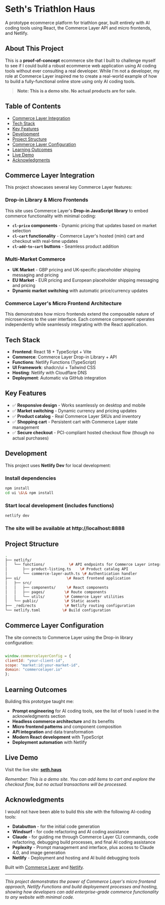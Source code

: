 # Seth's Triathlon Haus

A prototype ecommerce platform for triathlon gear, built entirely with AI coding tools using React, the Commerce Layer API and micro frontends, and Netlify.

## About This Project

This is a **proof-of-concept** ecommerce site that I built to challenge myself to see if I could build a robust ecommerce web application using AI coding tools without ever consulting a real developer. While I'm not a developer, my role at Commerce Layer inspired me to create a real-world example of how to build a fully-functional online store using only AI coding tools.

> **Note: This is a demo site. No actual products are for sale.**

## Table of Contents

- [Commerce Layer Integration](#commerce-layer-integration)
- [Tech Stack](#tech-stack)
- [Key Features](#key-features)
- [Development](#development)
- [Project Structure](#project-structure)
- [Commerce Layer Configuration](#commerce-layer-configuration)
- [Learning Outcomes](#learning-outcomes)
- [Live Demo](#live-demo)
- [Acknowledgments](#acknowledgments)

## Commerce Layer Integration

This project showcases several key Commerce Layer features:

### Drop-in Library & Micro Frontends

This site uses Commerce Layer's **Drop-in JavaScript library** to embed commerce functionality with minimal coding:

- **`cl-price` components** - Dynamic pricing that updates based on market selection
- **`cl-cart` functionality** - Commerce Layer's hosted (mini) cart and checkout with real-time updates  
- **`cl-add-to-cart` buttons** - Seamless product addition

### Multi-Market Commerce

- **UK Market** - GBP pricing and UK-specific placeholder shipping messaging and pricing 
- **EU Market** - EUR pricing and European placeholder shipping messaging and pricing
- **Dynamic market switching** with automatic price/currency updates

### Commerce Layer's Micro Frontend Architecture

This demonstrates how micro frontends extend the composable nature of microservices to the user interface. Each commerce component operates independently while seamlessly integrating with the React application.

## Tech Stack

- **Frontend**: React 18 + TypeScript + Vite
- **Commerce**: Commerce Layer Drop-in Library + API
- **Functions**: Netlify Functions (TypeScript)
- **UI Framework**: shadcn/ui + Tailwind CSS
- **Hosting**: Netlify with Cloudflare DNS
- **Deployment**: Automatic via GitHub integration

## Key Features

- ✅ **Responsive design** - Works seamlessly on desktop and mobile
- ✅ **Market switching** - Dynamic currency and pricing updates
- ✅ **Product catalog** - Real Commerce Layer SKUs and inventory
- ✅ **Shopping cart** - Persistent cart with Commerce Layer state management
- ✅ **Secure checkout** - PCI-compliant hosted checkout flow (though no actual purchases)

## Development

This project uses **Netlify Dev** for local development:

### Install dependencies

```bash
npm install
cd ui \&\& npm install
```

### Start local development (includes functions)

```bash
netlify dev
```

### The site will be available at http://localhost:8888

## Project Structure

```bash
.
├── netlify/
│   └── functions/           \# API endpoints for Commerce Layer integration
│       ├── product-listing.ts    \# Product catalog API
│       └── commerce-layer-auth.ts \# Authentication handler
├── ui/                     \# React frontend application
│   ├── src/
│   │   ├── components/     \# React components
│   │   ├── pages/         \# Route components
│   │   └── utils/         \# Commerce Layer utilities
│   └── public/            \# Static assets
├── _redirects             \# Netlify routing configuration
└── netlify.toml          \# Build configuration
```

## Commerce Layer Configuration

The site connects to Commerce Layer using the Drop-in library configuration:

```javascript

window.commercelayerConfig = {
clientId: "your-client-id",
scope: "market:id:your-market-id",
domain: "commercelayer.io"
};
```

## Learning Outcomes

Building this prototype taught me:

- **Prompt engineering** for AI coding tools, see the list of tools I used in the acknowledgments section
- **Headless commerce architecture** and its benefits
- **Micro frontend patterns** and component composition  
- **API integration** and data transformation
- **Modern React development** with TypeScript
- **Deployment automation** with Netlify

## Live Demo

Visit the live site: **[seth.haus](https://seth.haus)**

*Remember: This is a demo site. You can add items to cart and explore the checkout flow, but no actual transactions will be processed.*

## Acknowledgments

I would not have been able to build this site with the following AI-coding tools:

- **Databutton** - for the initial code generation
- **Windsurf** - for code refactoring and AI coding assistance
- **Claude** - for guiding me through Commerce Layer CLI commands, code refactoring, debugging build processes, and final AI coding assistance
- **Peplexity** - Prompt management and interface, plus access to Claude 4.0, and image generation
- **Netlify** - Deployment and hosting and AI build debugging tools

Built with [Commerce Layer](https://commercelayer.io) and [Netlify](https://www.netlify.com).

---

*This project demonstrates the power of Commerce Layer's micro frontend approach, Netlify Functions and build deployement processes and hosting, showing how developers can add enterprise-grade commerce functionality to any website with minimal code.*
